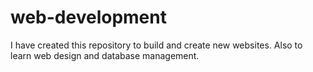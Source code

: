 # web-development
I have created this repository to build and create new websites. Also to learn web design and database management. 
